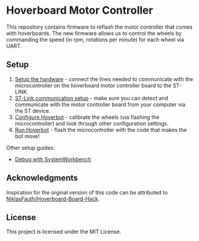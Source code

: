 # Hoverboard Motor Controller

This repository contains firmware to reflash the motor controller that comes with hoverboards. The new firmware allows us to control the wheels by commanding the speed (in rpm, rotations per minute) for each wheel via UART.

## Setup
1. [Setup the hardware](doc/1_HardwareSetup.md) - connect the lines needed to communicate with the microcontroller on the hoverboard motor controller board to the ST-LINK.
2. [ST-Link communication setup](doc/2_STLinkSetup.md) - make sure you can detect and communicate with the motor controller board from your computer via the ST device.
3. [Configure Hoverbot](doc/3_Configuration.md) - calibrate the wheels (via flashing the microcontroller) and look through other configuration settings.
4. [Run Hoverbot](doc/4_RunningHoverbot.md) - flash the microcontroller with the code that makes the bot move!

Other setup guides:
- [Debug with SystemWorkbench](doc/SystemWorkbenchSetup.md)




## Acknowledgments
Inspiration for the orginal version of this code can be attributed to [NiklasFauth/Hoverboard-Board-Hack](https://github.com/NiklasFauth/Hoverboard-Board-Hack).

## License

This project is licensed under the MIT License.
